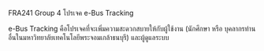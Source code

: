 FRA241 Group 4 โปรเจค e-Bus Tracking

e-Bus Tracking คือโปรเจคที่จะเพิ่มความสะดวกสบายให้กับผู้ใช้งาน (นักศึกษา หรือ บุคลากรท่านอื่นในมหาวิทยาลัยเทคโนโลยีพระจอมเกล้าธนบุรี)
และผู้ดูแลระบบ
